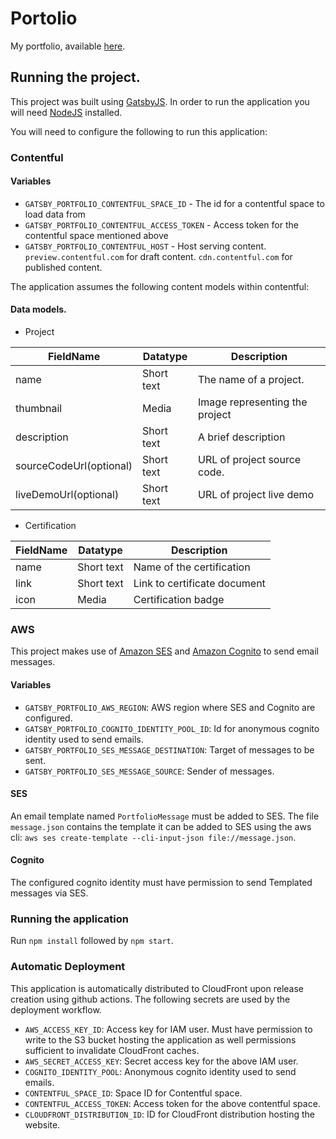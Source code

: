 # Portolio
My portfolio, available [here](http://travisalexandersmith.me).


## Running the project.

This project was built using [GatsbyJS](https://www.gatsbyjs.org/). In order to run the application you will need [NodeJS](https://nodejs.org/en/) installed.

You will need to configure the following to run this application:

### Contentful
#### Variables
* `GATSBY_PORTFOLIO_CONTENTFUL_SPACE_ID` - The id for a contentful space to load data from
* `GATSBY_PORTFOLIO_CONTENTFUL_ACCESS_TOKEN` - Access token for the contentful space mentioned above
* `GATSBY_PORTFOLIO_CONTENTFUL_HOST` - Host serving content. `preview.contentful.com` for draft content. `cdn.contentful.com` for published content.

The application assumes the following content models within contentful: 

#### Data models.
* Project

| FieldName  | Datatype | Description          |
|----------- |----------|----------------------|
| name|Short text|The name of a project.|
| thumbnail| Media|Image representing the project|
| description|Short text|A brief description|
| sourceCodeUrl(optional)| Short text | URL of project source code.|
| liveDemoUrl(optional)| Short text | URL of project live demo|

* Certification

| FieldName  | Datatype | Description          |
|----------- |----------|----------------------|
| name|Short text| Name of the certification|
| link| Short text|Link to certificate document|
| icon | Media | Certification badge |


### AWS 

This project makes use of [Amazon SES](https://aws.amazon.com/ses/) and [Amazon Cognito](https://aws.amazon.com/cognito/) to send email messages.

#### Variables

* `GATSBY_PORTFOLIO_AWS_REGION`: AWS region where SES and Cognito are configured.
* `GATSBY_PORTFOLIO_COGNITO_IDENTITY_POOL_ID`: Id for anonymous cognito identity used to send emails.
* `GATSBY_PORTFOLIO_SES_MESSAGE_DESTINATION`: Target of messages to be sent.
* `GATSBY_PORTFOLIO_SES_MESSAGE_SOURCE`: Sender of messages.

#### SES

An email template named `PortfolioMessage` must be added to SES. The file `message.json` contains the template it can be added to SES using the aws cli:
`aws ses create-template --cli-input-json file://message.json`.

#### Cognito

The configured cognito identity must have permission to send Templated messages via SES.


### Running the application

Run `npm install` followed by `npm start`.

### Automatic Deployment
This application is automatically distributed to CloudFront upon release creation using github actions. The following secrets are used by the deployment workflow.

- `AWS_ACCESS_KEY_ID`: Access key for IAM user. Must have permission to write to the S3 bucket hosting the application as well permissions sufficient to invalidate CloudFront caches.
- `AWS_SECRET_ACCESS_KEY`: Secret access key for the above IAM user.
- `COGNITO_IDENTITY_POOL`: Anonymous cognito identity used to send emails.
- `CONTENTFUL_SPACE_ID`: Space ID for Contentful space.
- `CONTENTFUL_ACCESS_TOKEN`: Access token for the above contentful space.
- `CLOUDFRONT_DISTRIBUTION_ID`: ID for CloudFront distribution hosting the website.